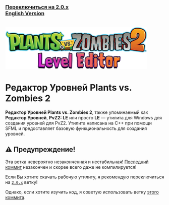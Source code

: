 ### [Переключиться на 2.0.x](https://github.com/blazingzephyr/level-editor/blob/2.0.x/README_RU.md)<br>[English Version](./README.md)

<br>
<span><img width="450" src="./documentation/readme/Logo.png"/></span><br>

# Редактор Уровней Plants vs. Zombies 2

**Редактор Уровней Plants vs. Zombies 2**, также упоминаемый как **Редактор Уровней**, **PvZ2: LE** или просто **LE** — утилита для Windows для создания уровней для PvZ2. Утилита написана на C++ при помощи SFML и предоставляет базовую функциональность для создания уровней.

## ⚠ Предупреждение!
<a name="Warning"></a>

Эта ветка невероятно незаконченная и нестабильная!
[Последний коммит](https://github.com/blazingzephyr/level-editor/commit/90f8a8ee28ecba57ce4af1565387487301a40831) незакончен и скорее всего даже не компилируется!

Если Вы хотите скачать рабочую утилиту, я рекомендую переключиться на [``2.0.x``](https://github.com/blazingzephyr/level-editor/blob/2.0.x/README_RU.md) ветку!

Однако, если хотите изучить код, я советую использовать ветку [этого коммита](https://github.com/blazingzephyr/level-editor/commit/4fd027b6f66dfce26a327a872c6011c263c1db0a).
